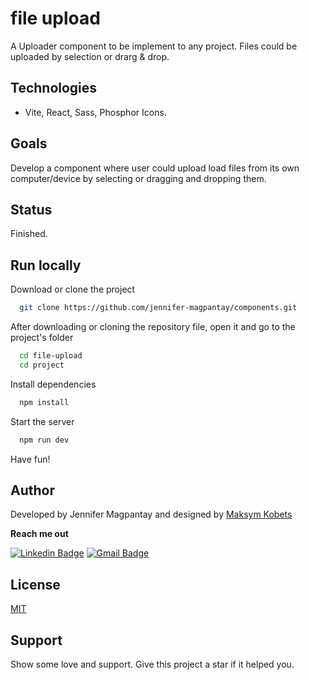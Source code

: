 # file upload

A Uploader component to be implement to any project. Files could be uploaded by selection or drarg & drop.

## Technologies

- Vite, React, Sass, Phosphor Icons.

## Goals

Develop a component where user could upload load files from its own computer/device by selecting or dragging and dropping them.

## Status

Finished.

## Run locally

Download or clone the project

```bash
  git clone https://github.com/jennifer-magpantay/components.git
```

After downloading or cloning the repository file, open it and go to the project's folder

```bash
  cd file-upload
  cd project
```

Install dependencies

```bash
  npm install
```

Start the server

```bash
  npm run dev
```

Have fun!

## Author

Developed by Jennifer Magpantay and designed by [Maksym Kobets](https://dribbble.com/kobmax)

**Reach me out**

[![Linkedin Badge](https://img.shields.io/badge/-Jennifer-blue?style=flat-square&logo=Linkedin&logoColor=white&link=https://www.linkedin.com/in/jennifermagpantay/)](https://www.linkedin.com/in/jennifermagpantay/) [![Gmail Badge](https://img.shields.io/badge/-jennifer.magpantay@gmail.com-c14438?style=flat-square&logo=Gmail&logoColor=white&link=mailto:jennifer.magpantay@gmail.com)](mailto:jennifer.magpantay@gmail.com)

## License

[MIT](https://choosealicense.com/licenses/mit/)

## Support

Show some love and support. Give this project a star if it helped you.
